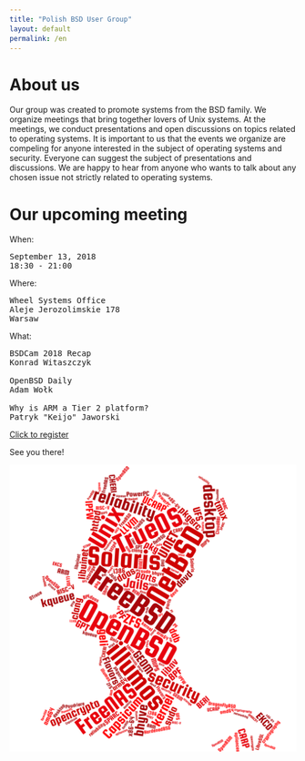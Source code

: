 ```yaml
---
title: "Polish BSD User Group"
layout: default
permalink: /en
---
```

<h1>About us</h1>
<p>Our group was created to promote systems from the BSD family. We organize meetings that bring together lovers of Unix systems. At the meetings, we conduct presentations and open discussions on topics related to operating systems. It is important to us that the events we organize are compeling for anyone interested in the subject of operating systems and security. Everyone can suggest the subject of presentations and discussions. We are happy to hear from anyone who wants to talk about any chosen issue not strictly related to operating systems.</p>

<h1>Our upcoming meeting</h1>

When:
<pre>
September 13, 2018
18:30 - 21:00
</pre>
Where:
<pre>
Wheel Systems Office
Aleje Jerozolimskie 178
Warsaw
</pre>
What:
<pre style="white-space: pre-wrap;">
BSDCam 2018 Recap
Konrad Witaszczyk

OpenBSD Daily
Adam Wołk

Why is ARM a Tier 2 platform?
Patryk "Keijo" Jaworski
</pre>

<a href="https://www.eventbrite.com/e/the-polish-bsd-user-group-meetup-5-tickets-48924569705?aff=erelexpmlt">Click to register</a>

See you there!

![Topics](bsd-words-cloud.png)
